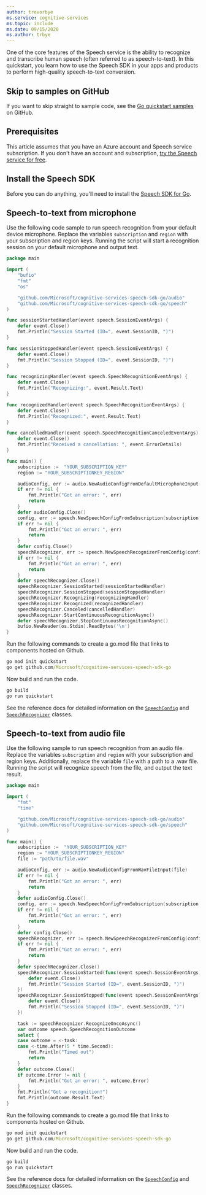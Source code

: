 ```yaml
---
author: trevorbye
ms.service: cognitive-services
ms.topic: include
ms.date: 09/15/2020
ms.author: trbye
---
```


One of the core features of the Speech service is the ability to recognize and transcribe human speech (often referred to as speech-to-text). In this quickstart, you learn how to use the Speech SDK in your apps and products to perform high-quality speech-to-text conversion.

## Skip to samples on GitHub

If you want to skip straight to sample code, see the [Go quickstart samples](https://github.com/microsoft/cognitive-services-speech-sdk-go/tree/master/samples/recognizer) on GitHub.

## Prerequisites

This article assumes that you have an Azure account and Speech service subscription. If you don't have an account and subscription, [try the Speech service for free](../../../overview.md#try-the-speech-service-for-free).

## Install the Speech SDK

Before you can do anything, you'll need to install the [Speech SDK for Go](../../../quickstarts/setup-platform.md?pivots=programming-language-go&tabs=dotnet%252cwindows%252cjre%252cbrowser).

## Speech-to-text from microphone

Use the following code sample to run speech recognition from your default device microphone. Replace the variables `subscription` and `region` with your subscription and region keys. Running the script will start a recognition session on your default microphone and output text.

```go
package main

import (
	"bufio"
	"fmt"
	"os"

	"github.com/Microsoft/cognitive-services-speech-sdk-go/audio"
	"github.com/Microsoft/cognitive-services-speech-sdk-go/speech"
)

func sessionStartedHandler(event speech.SessionEventArgs) {
	defer event.Close()
	fmt.Println("Session Started (ID=", event.SessionID, ")")
}

func sessionStoppedHandler(event speech.SessionEventArgs) {
	defer event.Close()
	fmt.Println("Session Stopped (ID=", event.SessionID, ")")
}

func recognizingHandler(event speech.SpeechRecognitionEventArgs) {
	defer event.Close()
	fmt.Println("Recognizing:", event.Result.Text)
}

func recognizedHandler(event speech.SpeechRecognitionEventArgs) {
	defer event.Close()
	fmt.Println("Recognized:", event.Result.Text)
}

func cancelledHandler(event speech.SpeechRecognitionCanceledEventArgs) {
	defer event.Close()
	fmt.Println("Received a cancellation: ", event.ErrorDetails)
}

func main() {
    subscription :=  "YOUR_SUBSCRIPTION_KEY"
    region := "YOUR_SUBSCRIPTIONKEY_REGION"

	audioConfig, err := audio.NewAudioConfigFromDefaultMicrophoneInput()
	if err != nil {
		fmt.Println("Got an error: ", err)
		return
	}
	defer audioConfig.Close()
	config, err := speech.NewSpeechConfigFromSubscription(subscription, region)
	if err != nil {
		fmt.Println("Got an error: ", err)
		return
	}
	defer config.Close()
	speechRecognizer, err := speech.NewSpeechRecognizerFromConfig(config, audioConfig)
	if err != nil {
		fmt.Println("Got an error: ", err)
		return
	}
	defer speechRecognizer.Close()
	speechRecognizer.SessionStarted(sessionStartedHandler)
	speechRecognizer.SessionStopped(sessionStoppedHandler)
	speechRecognizer.Recognizing(recognizingHandler)
	speechRecognizer.Recognized(recognizedHandler)
	speechRecognizer.Canceled(cancelledHandler)
	speechRecognizer.StartContinuousRecognitionAsync()
	defer speechRecognizer.StopContinuousRecognitionAsync()
	bufio.NewReader(os.Stdin).ReadBytes('\n')
}
```

Run the following commands to create a go.mod file that links to components hosted on Github.

```cmd
go mod init quickstart
go get github.com/Microsoft/cognitive-services-speech-sdk-go
```

Now build and run the code.

```cmd
go build
go run quickstart
```

See the reference docs for detailed information on the [`SpeechConfig`](https://pkg.go.dev/github.com/Microsoft/cognitive-services-speech-sdk-go@v1.15.0/speech#SpeechConfig) and [`SpeechRecognizer`](https://pkg.go.dev/github.com/Microsoft/cognitive-services-speech-sdk-go@v1.15.0/speech#SpeechRecognizer) classes.

## Speech-to-text from audio file

Use the following sample to run speech recognition from an audio file. Replace the variables `subscription` and `region` with your subscription and region keys. Additionally, replace the variable `file` with a path to a .wav file. Running the script will recognize speech from the file, and output the text result.

```go
package main

import (
	"fmt"
	"time"

	"github.com/Microsoft/cognitive-services-speech-sdk-go/audio"
	"github.com/Microsoft/cognitive-services-speech-sdk-go/speech"
)

func main() {
    subscription :=  "YOUR_SUBSCRIPTION_KEY"
    region := "YOUR_SUBSCRIPTIONKEY_REGION"
    file := "path/to/file.wav"

	audioConfig, err := audio.NewAudioConfigFromWavFileInput(file)
	if err != nil {
		fmt.Println("Got an error: ", err)
		return
	}
	defer audioConfig.Close()
	config, err := speech.NewSpeechConfigFromSubscription(subscription, region)
	if err != nil {
		fmt.Println("Got an error: ", err)
		return
	}
	defer config.Close()
	speechRecognizer, err := speech.NewSpeechRecognizerFromConfig(config, audioConfig)
	if err != nil {
		fmt.Println("Got an error: ", err)
		return
	}
	defer speechRecognizer.Close()
	speechRecognizer.SessionStarted(func(event speech.SessionEventArgs) {
		defer event.Close()
		fmt.Println("Session Started (ID=", event.SessionID, ")")
	})
	speechRecognizer.SessionStopped(func(event speech.SessionEventArgs) {
		defer event.Close()
		fmt.Println("Session Stopped (ID=", event.SessionID, ")")
	})

	task := speechRecognizer.RecognizeOnceAsync()
	var outcome speech.SpeechRecognitionOutcome
	select {
	case outcome = <-task:
	case <-time.After(5 * time.Second):
		fmt.Println("Timed out")
		return
	}
	defer outcome.Close()
	if outcome.Error != nil {
		fmt.Println("Got an error: ", outcome.Error)
	}
	fmt.Println("Got a recognition!")
	fmt.Println(outcome.Result.Text)
}
```

Run the following commands to create a go.mod file that links to components hosted on Github.

```cmd
go mod init quickstart
go get github.com/Microsoft/cognitive-services-speech-sdk-go
```

Now build and run the code.

```cmd
go build
go run quickstart
```

See the reference docs for detailed information on the [`SpeechConfig`](https://pkg.go.dev/github.com/Microsoft/cognitive-services-speech-sdk-go@v1.15.0/speech#SpeechConfig) and [`SpeechRecognizer`](https://pkg.go.dev/github.com/Microsoft/cognitive-services-speech-sdk-go@v1.15.0/speech#SpeechRecognizer) classes.